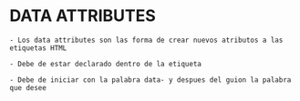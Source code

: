 
# DATA ATTRIBUTES

    - Los data attributes son las forma de crear nuevos atributos a las etiquetas HTML

    - Debe de estar declarado dentro de la etiqueta

    - Debe de iniciar con la palabra data- y despues del guion la palabra que desee 